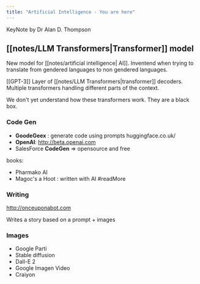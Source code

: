 ```yaml
---
title: "Artificial Intelligence - You are here"
---
```


KeyNote by Dr Alan D. Thompson

## [[notes/LLM Transformers|Transformer]] model

New model for [[notes/artificial intelligence| AI]].
Inventend when trying to translate from gendered languages to non gendered languages.

[[GPT-3]]
Layer of [[notes/LLM Transformers|transformer]] decoders.
Multiple transformers handling different parts of the context.

We don't yet understand how these transformers work. They are a black box.



### Code Gen

- **GoodeGeex** : generate code using prompts 
huggingface.co.uk/
- **OpenAI**: http://beta.openai.com
- SalesForce **CodeGen** => opensource and free

books:
- Pharmako AI
- Magoc's a Hoot : written with AI
#readMore 

### Writing
http://onceuponabot.com

Writes a story based on a prompt + images


### Images
- Google Parti
- Stable diffusion
- Dall-E 2
- Google Imagen Video
- Craiyon